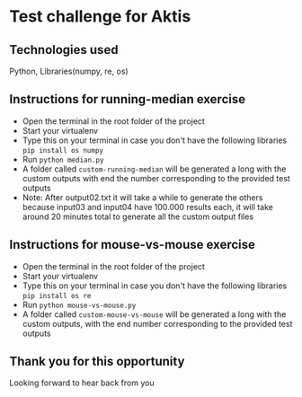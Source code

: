 
# Test challenge for Aktis

## Technologies used
Python, Libraries(numpy, re, os)



## Instructions for running-median exercise
 * Open the terminal in the root folder of the project
 * Start your virtualenv
 * Type this on your terminal in case you don't have the following libraries `pip install os numpy`
 * Run `python median.py`
 * A folder called `custom-running-median` will be generated a long with the custom outputs with end the number corresponding to the provided test outputs
 * Note: After output02.txt it will take a while to generate the others because input03 and input04 have 100.000 results each, it will take around 20 minutes total to generate all the custom output files


## Instructions for mouse-vs-mouse exercise
 * Open the terminal in the root folder of the project
 * Start your virtualenv
 * Type this on your terminal in case you don't have the following libraries `pip install os re `
 * Run `python mouse-vs-mouse.py`
 * A folder called `custom-mouse-vs-mouse` will be generated a long with the custom outputs, with the end number corresponding to the provided test outputs



## Thank you for this opportunity

Looking forward to hear back from you